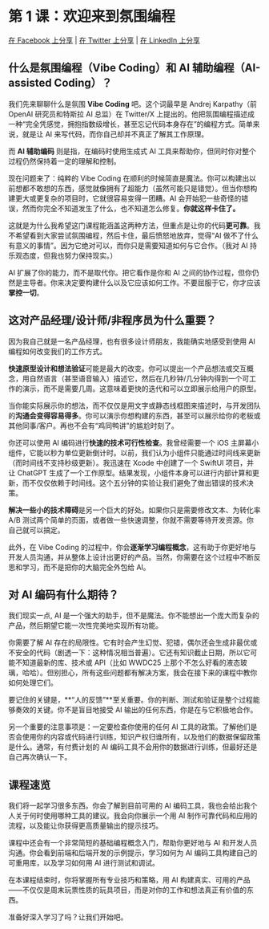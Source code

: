 # 第 1 课：欢迎来到氛围编程

[在 Facebook 上分享](https://www.facebook.com/sharer/sharer.php?u=https%3A//github.com/Troyanovsky/vibe-coding-guide/blob/main/zh/Lesson_1_Intro.md) | [在 Twitter 上分享](https://twitter.com/intent/tweet?text=https%3A//github.com/Troyanovsky/vibe-coding-guide/blob/main/zh/Lesson_1_Intro.md) | [在 LinkedIn 上分享](https://www.linkedin.com/shareArticle?mini=true&url=https%3A//github.com/Troyanovsky/vibe-coding-guide/blob/main/zh/Lesson_1_Intro.md)

## 什么是氛围编程（Vibe Coding）和 AI 辅助编程（AI-assisted Coding）？

我们先来聊聊什么是氛围 **Vibe Coding** 吧。这个词最早是 Andrej Karpathy（前 OpenAI 研究员和特斯拉 AI 总监）在 Twitter/X 上提出的。他把氛围编程描述成一种“完全凭感觉，拥抱指数级增长，甚至忘记代码本身存在”的编程方式。简单来说，就是让 AI 来写代码，而你自己却并不真正了解其工作原理。

而 **AI 辅助编码** 则是指，在编码时使用生成式 AI 工具来帮助你，但同时你对整个过程仍然保持着一定的理解和控制。

现在问题来了：纯粹的 Vibe Coding 在顺利的时候简直是魔法。你可以构建出以前想都不敢想的东西，感觉就像拥有了超能力（虽然可能只是错觉）。但当你想构建更大或更复杂的项目时，它就很容易变得一团糟。AI 会开始犯一些奇怪的错误，然而你完全不知道发生了什么，也不知道怎么修复。**你就这样卡住了。**

这就是为什么我希望这门课程能涵盖这两种方法，但重点是让你的代码**更可靠**。我不希望看到大家尝试氛围编程，然后卡住，最后愤怒地放弃，觉得“AI 做不了什么有意义的事情”。因为它绝对可以，而你只是需要知道如何与它合作。（我对 AI 持乐观态度，但我也努力保持现实。）

AI 扩展了你的能力，而不是取代你。把它看作是你和 AI 之间的协作过程，但你仍然是主导者。你来决定要构建什么以及它应该如何工作。不要屈服于它，你才应该**掌控一切**。

## 这对产品经理/设计师/非程序员为什么重要？

因为我自己就是一名产品经理，也有很多设计师朋友，我能确实地感受到使用 AI 编程如何改变我们的工作方式。

**快速原型设计和想法验证**可能是最大的改变。你可以提出一个产品想法或交互概念，用自然语言（甚至语音输入）描述它，然后在几秒钟/几分钟内得到一个可工作的演示，而不是需要几周。这意味着更快的迭代和可以立即展示给用户的原型。

当你能实际展示你的想法，而不仅仅是用文字或静态线框图来描述时，与开发团队的**沟通会变得容易得多**。你可以演示你想构建的东西，甚至可以展示给你的老板或其他同事/客户。再也不会有“鸡同鸭讲”的尴尬时刻了。

你还可以使用 AI 编码进行**快速的技术可行性检查**。我曾经需要一个 iOS 主屏幕小组件，它能以秒为单位更新倒计时。以前，我们认为小组件只能通过时间线来更新（而时间线不支持秒级更新）。我迅速在 Xcode 中创建了一个 SwiftUI 项目，并让 ChatGPT 生成了一个工作原型。结果发现，小组件本身可以进行内部计算和更新，而不仅仅依赖于时间线。这个五分钟的实验让我们避免了做出错误的技术决策。

**解决一些小的技术障碍**是另一个巨大的好处。如果你只是需要修改文本、为转化率 A/B 测试两个简单的页面，或者做一些快速调整，你就不需要等待开发资源。你自己就可以搞定。

此外，在 Vibe Coding 的过程中，你会**逐渐学习编程概念**，这有助于你更好地与开发人员沟通，并从整体上设计出更好的产品。当然，你需要在这个过程中不断反思和学习，而不是把你的大脑完全外包给 AI。

## 对 AI 编码有什么期待？

我们现实一点, AI 是一个强大的助手，但不是魔法。你不能想出一个庞大而复杂的产品，然后期望它能一次性完美地实现所有功能。

你需要了解 AI 存在的局限性。它有时会产生幻觉、犯错，偶尔还会生成非最优或不安全的代码（剧透一下：这种情况相当普遍）。它还有知识截止日期，所以它可能不知道最新的库、技术或 API（比如 WWDC25 上那个不怎么好看的液态玻璃，哈哈）。但别担心，所有这些问题都有解决方案，我会在接下来的课程中教你如何处理它们。

要记住的关键是，**“人的反馈”**至关重要。你的判断、测试和验证是整个过程能够奏效的关键。你不是盲目地接受 AI 输出的任何东西，你是在与它积极地合作。

另一个重要的注意事项是：一定要检查你使用的任何 AI 工具的政策。了解他们是否会使用你的内容或代码进行训练，知识产权归谁所有，以及他们的数据保留政策是什么。通常，有付费计划的 AI 编码工具不会用你的数据进行训练，但最好还是自己再次确认一下。

## 课程速览

我们将一起学习很多东西。你会了解到目前可用的 AI 编码工具，我也会给出我个人关于何时使用哪种工具的建议。我会向你展示一个用 AI 制作可靠代码和应用的流程，以及能让你获得更高质量输出的提示技巧。

课程中还会有一个非常简短的基础编程概念入门，帮助你更好地与 AI 和开发人员沟通。你会看到前端和后端开发的示例提示，学习如何为 AI 编码工具构建自己的可重用库，以及学习如何用 AI 进行测试和调试。

在本课程结束时，你将掌握所有专业技巧和策略，用 AI 构建真实、可用的产品——不仅仅是周末玩票性质的玩具项目，而是对你的工作和想法真正有价值的东西。

准备好深入学习了吗？让我们开始吧。
